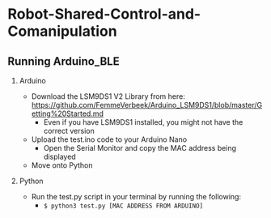 # Robot-Shared-Control-and-Comanipulation

**Running Arduino_BLE**
---

1. Arduino

    + Download the LSM9DS1 V2 Library from here: https://github.com/FemmeVerbeek/Arduino_LSM9DS1/blob/master/Getting%20Started.md 
        - Even if you have LSM9DS1 installed, you might not have the correct version
    + Upload the test.ino code to your Arduino Nano
        - Open the Serial Monitor and copy the MAC address being displayed
    + Move onto Python

2. Python

    + Run the test.py script in your terminal by running the following:
    	- `$ python3 test.py [MAC ADDRESS FROM ARDUINO]`

